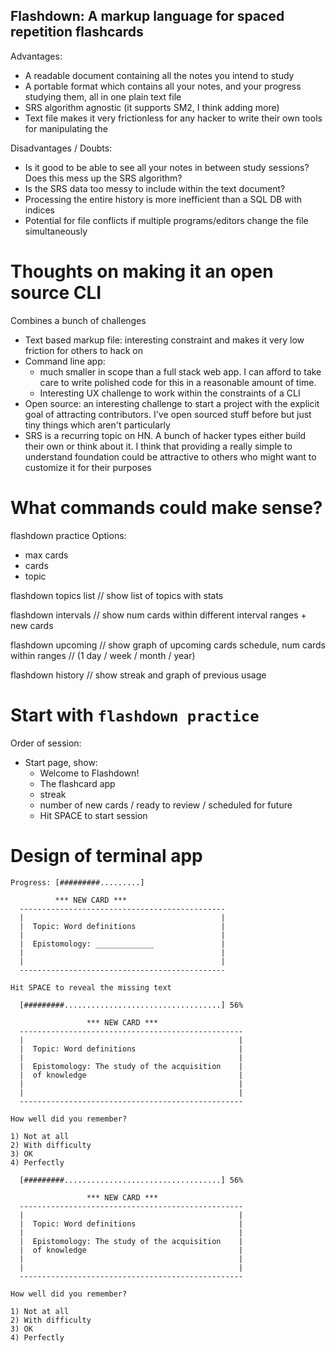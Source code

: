 ## Flashdown: A markup language for spaced repetition flashcards

Advantages:

- A readable document containing all the notes you intend to study
- A portable format which contains all your notes, and your progress studying them, all in one plain text file
- SRS algorithm agnostic (it supports SM2, I think adding more)
- Text file makes it very frictionless for any hacker to write their own tools for manipulating the

Disadvantages / Doubts:

- Is it good to be able to see all your notes in between study sessions? Does this mess up the SRS algorithm?
- Is the SRS data too messy to include within the text document?
- Processing the entire history is more inefficient than a SQL DB with indices
- Potential for file conflicts if multiple programs/editors change the file simultaneously

# Thoughts on making it an open source CLI

Combines a bunch of challenges

- Text based markup file: interesting constraint and makes it very low friction for others to hack on
- Command line app:
  - much smaller in scope than a full stack web app. I can afford to take care to write polished code for this in a reasonable amount of time.
  - Interesting UX challenge to work within the constraints of a CLI
- Open source: an interesting challenge to start a project with the explicit goal of attracting contributors. I've open sourced stuff before but just tiny things which aren't particularly
- SRS is a recurring topic on HN. A bunch of hacker types either build their own or think about it. I think that providing a really simple to understand foundation could be attractive to others who might want to customize it for their purposes

# What commands could make sense?

flashdown practice
Options:

- max cards
- cards
- topic

flashdown topics list // show list of topics with stats

flashdown intervals // show num cards within different interval ranges + new cards

flashdown upcoming // show graph of upcoming cards schedule, num cards within ranges
// (1 day / week / month / year)

flashdown history // show streak and graph of previous usage

# Start with `flashdown practice`

Order of session:

- Start page, show:
  - Welcome to Flashdown!
  - The flashcard app
  - streak
  - number of new cards / ready to review / scheduled for future
  - Hit SPACE to start session

# Design of terminal app

```
Progress: [#########.........]

          *** NEW CARD ***
  ----------------------------------------------
  |                                            |
  |  Topic: Word definitions                   |
  |                                            |
  |  Epistomology: _____________               |
  |                                            |
  |                                            |
  ----------------------------------------------

Hit SPACE to reveal the missing text
```

```
  [#########...................................] 56%

                 *** NEW CARD ***
  --------------------------------------------------
  |                                                |
  |  Topic: Word definitions                       |
  |                                                |
  |  Epistomology: The study of the acquisition    |
  |  of knowledge                                  |
  |                                                |
  |                                                |
  --------------------------------------------------

How well did you remember?

1) Not at all
2) With difficulty
3) OK
4) Perfectly
```

```
  [#########...................................] 56%

                 *** NEW CARD ***
  --------------------------------------------------
  |                                                |
  |  Topic: Word definitions                       |
  |                                                |
  |  Epistomology: The study of the acquisition    |
  |  of knowledge                                  |
  |                                                |
  |                                                |
  --------------------------------------------------

How well did you remember?

1) Not at all
2) With difficulty
3) OK
4) Perfectly
```
